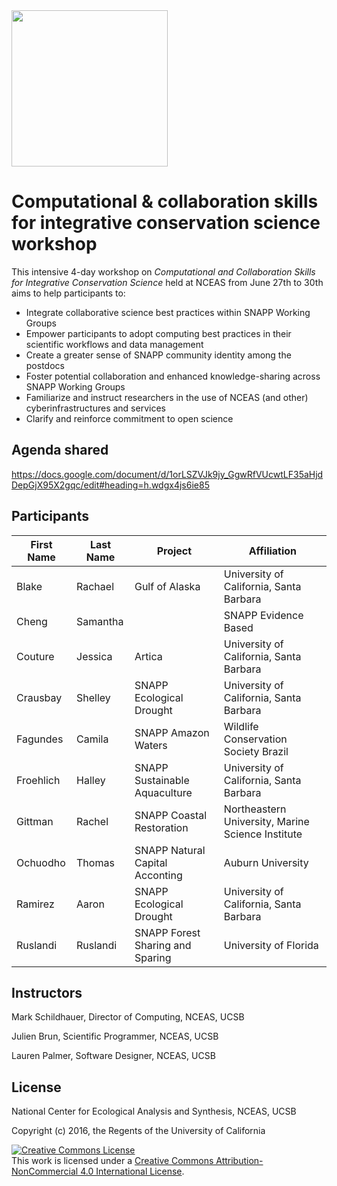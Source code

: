 <img style="align: left;width: 250px;" src=05-code-versioning/images/NCEAS_logo.png />

Computational & collaboration skills for integrative conservation science workshop
=====

This intensive 4-day workshop on *Computational and Collaboration Skills for Integrative Conservation Science* held at NCEAS from June 27th to 30th aims to help participants to:

* Integrate collaborative science best practices within SNAPP Working Groups
* Empower participants to adopt computing best practices in their scientific workflows and data management
* Create a greater sense of SNAPP community identity among the postdocs
* Foster potential collaboration and enhanced knowledge-sharing across SNAPP Working Groups
* Familiarize and instruct researchers in the use of NCEAS (and other) cyberinfrastructures and services
* Clarify and reinforce commitment to open science 
 

## Agenda shared

<https://docs.google.com/document/d/1orLSZVJk9jy_GgwRfVUcwtLF35aHjdDepGjX95X2gqc/edit#heading=h.wdgx4js6ie85>

## Participants

First Name  | Last Name  |  Project | Affiliation
----------- | ----- | ------- | ----------- 
Blake | Rachael |  Gulf of Alaska | University of California, Santa Barbara
Cheng | Samantha	| | SNAPP Evidence Based |	University of California, Santa Barbara
Couture| Jessica	|  Artica |	University of California, Santa Barbara 
Crausbay | Shelley|  SNAPP Ecological Drought | University of California, Santa Barbara
Fagundes |  Camila |  SNAPP Amazon Waters |	Wildlife Conservation Society Brazil
Froehlich | Halley |  SNAPP Sustainable Aquaculture | 	University of California, Santa Barbara
Gittman | Rachel	|  SNAPP Coastal Restoration | Northeastern University, Marine Science Institute
Ochuodho | Thomas |	 SNAPP Natural Capital Acconting |	Auburn University
Ramirez | Aaron |	 SNAPP Ecological Drought |	University of California, Santa Barbara
Ruslandi | Ruslandi |  SNAPP Forest Sharing and Sparing |	University of Florida
 
## Instructors

Mark Schildhauer, Director of Computing, NCEAS, UCSB

Julien Brun, Scientific Programmer, NCEAS, UCSB

Lauren Palmer, Software Designer, NCEAS, UCSB

## License

National Center for Ecological Analysis and Synthesis, NCEAS, UCSB

Copyright (c) 2016, the Regents of the University of California

<a rel="license" href="http://creativecommons.org/licenses/by-nc/4.0/"><img alt="Creative Commons License" style="border-width:0" src="https://i.creativecommons.org/l/by-nc/4.0/88x31.png" /></a><br />This work is licensed under a <a rel="license" href="http://creativecommons.org/licenses/by-nc/4.0/">Creative Commons Attribution-NonCommercial 4.0 International License</a>.


